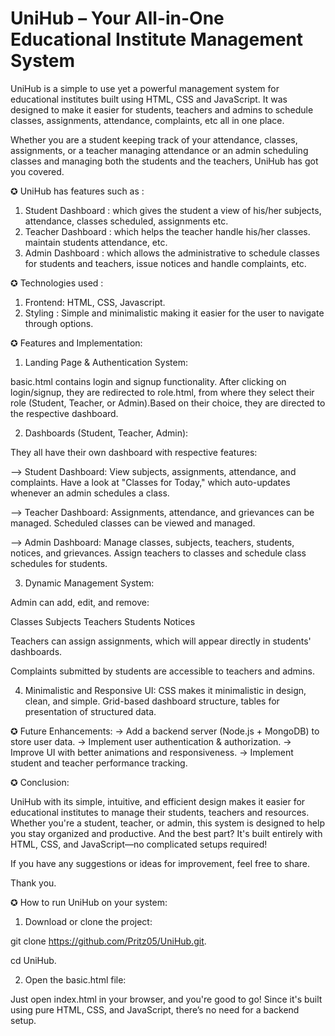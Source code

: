# UniHub – Your All-in-One Educational Institute Management System

UniHub is a simple to use yet a powerful management system for educational institutes built using HTML, CSS and JavaScript. It was designed to make it easier for students, teachers and admins to schedule classes, assignments, attendance, complaints, etc all in one place.

Whether you are a student keeping track of your attendance, classes, assignments, or a teacher managing attendance or an admin scheduling classes and managing both the students and the teachers, UniHub has got you covered.

✪ UniHub has features such as :

1) Student Dashboard : which gives the student a view of his/her subjects, attendance, classes scheduled, assignments etc.
2) Teacher Dashboard : which helps the teacher handle his/her classes. maintain students attendance, etc.
3) Admin Dashboard : which allows the administrative to schedule classes for students and teachers, issue notices and handle complaints, etc.

✪ Technologies used :
1) Frontend: HTML, CSS, Javascript.
2) Styling : Simple and minimalistic making it easier for the user to navigate through options.

✪ Features and Implementation: 

1) Landing Page & Authentication System: 

basic.html contains login and signup functionality.
After clicking on login/signup, they are redirected to role.html, from where they select their role (Student, Teacher, or Admin).Based on their choice, they are directed to the respective dashboard.

2) Dashboards (Student, Teacher, Admin):

They all have their own dashboard with respective features:

--> Student Dashboard:
View subjects, assignments, attendance, and complaints.
Have a look at "Classes for Today," which auto-updates whenever an admin schedules a class.

--> Teacher Dashboard:
Assignments, attendance, and grievances can be managed.
Scheduled classes can be viewed and managed.

--> Admin Dashboard:
Manage classes, subjects, teachers, students, notices, and grievances.
Assign teachers to classes and schedule class schedules for students.

3) Dynamic Management System:

Admin can add, edit, and remove:

Classes
Subjects
Teachers
Students
Notices

Teachers can assign assignments, which will appear directly in students' dashboards.

Complaints submitted by students are accessible to teachers and admins.

4) Minimalistic and Responsive UI: 
CSS makes it minimalistic in design, clean, and simple. Grid-based dashboard structure, tables for presentation of structured data.


✪ Future Enhancements: 
-> Add a backend server (Node.js + MongoDB) to store user data.
-> Implement user authentication & authorization.
-> Improve UI with better animations and responsiveness.
-> Implement student and teacher performance tracking.


✪ Conclusion: 

UniHub with its simple, intuitive, and efficient design makes it easier for educational institutes to manage their students, teachers and resources. Whether you're a student, teacher, or admin, this system is designed to help you stay organized and productive. And the best part? It's built entirely with HTML, CSS, and JavaScript—no complicated setups required!

If you have any suggestions or ideas for improvement, feel free to share.

Thank you.


✪ How to run UniHub on your system:

1) Download or clone the project:

git clone https://github.com/Pritz05/UniHub.git.

cd UniHub.

2) Open the basic.html file:

Just open index.html in your browser, and you're good to go! 
Since it's built using pure HTML, CSS, and JavaScript, there’s no need for a backend setup.
